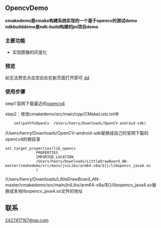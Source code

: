 ## OpencvDemo ##

**cmakedemo是cmake构建系统实现的一个基于opencv的测试demo**
**ndkbuilddemo是ndk-build构建的jni项目demo**


### 主要功能 ###


- 实现图像的灰度化



### 预览 ###
如无法预览点击空白处在新页面打开即可
[dd](http://i4.buimg.com/1949/8020fd4ea461a012.gif)
### 使用步骤 ###
step1:官网下载最近的[opencv4](https://sourceforge.net/projects/opencvlibrary/files/4.0.1/opencv-4.0.1-android-sdk.zip/download)
<br />



step2：修改cmakedemo/src/main/cpp/CMakeLists.txt中
```
    set(pathToOpenCv  /Users/henry/Downloads/OpenCV-android-sdk)
```
/Users/henry/Downloads/OpenCV-android-sdk替换成自己的官网下载的opencv4的根目录

```
set_target_properties(lib_opencv 
              PROPERTIES  
              IMPORTED_LOCATION   
              /Users/henry/Downloads/LittleDrawBoard_AN-master/cmakedemo/src/main/jniLibs/arm64-v8a/${}/libopencv_java4.so
              )
```
/Users/henry/Downloads/LittleDrawBoard_AN-master/cmakedemo/src/main/jniLibs/arm64-v8a/${}/libopencv_java4.so替换成本地libopencv_java4.so文件的地址
                            
## 联系 ##
2427417167@qq.com

